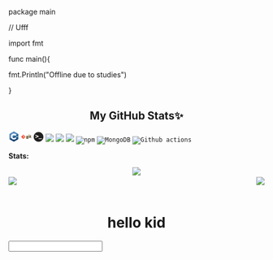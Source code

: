 
package main

// Ufff

import fmt

func main(){

fmt.Println("Offline due to studies")

}



<h2 align="center"><b>My GitHub Stats✨</b></h2>

<code><img height="21" src="https://raw.githubusercontent.com/github/explore/80688e429a7d4ef2fca1e82350fe8e3517d3494d/topics/cpp/cpp.png"></code>
<code><img height="20" src="https://raw.githubusercontent.com/github/explore/80688e429a7d4ef2fca1e82350fe8e3517d3494d/topics/git/git.png"></code>
<code><img height="20" src="https://raw.githubusercontent.com/github/explore/80688e429a7d4ef2fca1e82350fe8e3517d3494d/topics/terminal/terminal.png"></code>
<code><img height="20" src="https://img.shields.io/badge/-Nodejs-43853d?style=flat-square&logo=Node.js&logoColor=white"/></code>
<code><img height="20" src="https://img.shields.io/badge/-HTML5-E34F26?style=flat-square&logo=html5&logoColor=white" /></code>
<code><img height="20" src="https://img.shields.io/badge/-Heroku-430098?style=flat-square&logo=heroku&logoColor=white" /></code>
<code><img height="20" alt="npm" src="https://img.shields.io/badge/-NPM-CB3837?style=flat-square&logo=npm&logoColor=white" /></code>
<code><img height="20" alt="MongoDB" src="https://img.shields.io/badge/-MongoDB-13aa52?style=flat-square&logo=mongodb&logoColor=white" /></code>
<code><img height="20" alt="Github actions" src="https://img.shields.io/badge/-Github_Actions-2088FF?style=flat-square&logo=github-actions&logoColor=white" /></code>





**Stats:**  


<div align="center"><img src="https://github-profile-trophy.vercel.app/?username=AvikaTrivedi&theme=dracula&count_private=true"></div>
<img align="left" src="https://github-readme-stats.vercel.app/api?username=AvikaTrivedi&show_icons=true&hide_border=true&theme=tokyonight"><img align="right" src="https://github-readme-stats.vercel.app/api/top-langs/?username=AvikaTrivedi&theme=tokyonight&hide=batchfile"><br><br>




<h1 align="center"><b>hello kid</b></h1>

<from name="sed">
<input type="username" method="post"> 
</form>
